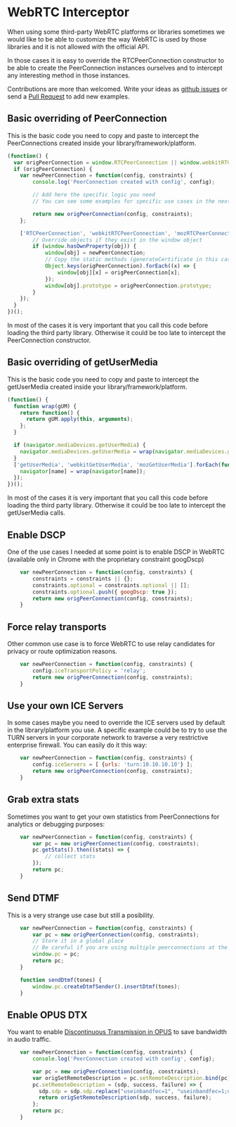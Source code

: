 # WebRTC Interceptor

When using some third-party WebRTC platforms or libraries sometimes we would like
to be able to customize the way WebRTC is used by those libraries and it is not
allowed with the official API.

In those cases it is easy to override the RTCPeerConnection constructor to be able
to create the PeerConnection instances ourselves and to intercept any interesting
method in those instances.

Contributions are more than welcomed. Write your ideas as
[github issues](https://github.com/ggarber/webrtc-intercept/issues)
or send a [Pull Request](https://github.com/ggarber/webrtc-intercept/pulls) to add new examples.

## Basic overriding of PeerConnection

This is the basic code you  need to copy and paste to intercept the PeerConnections
created inside your library/framework/platform.

```javascript
(function() {
  var origPeerConnection = window.RTCPeerConnection || window.webkitRTCPeerConnection || window.mozRTCPeerConnection;
  if (origPeerConnection) {
    var newPeerConnection = function(config, constraints) {
        console.log('PeerConnection created with config', config);

        // Add here the specific logic you need
        // You can see some examples for specific use cases in the next sections of this document

        return new origPeerConnection(config, constraints);
    };

    ['RTCPeerConnection', 'webkitRTCPeerConnection', 'mozRTCPeerConnection'].forEach(function(obj) {
        // Override objects if they exist in the window object
        if (window.hasOwnProperty(obj)) {
            window[obj] = newPeerConnection;
            // Copy the static methods (generateCertificate in this case)
            Object.keys(origPeerConnection).forEach((x) => {
                window[obj][x] = origPeerConnection[x];
            });
            window[obj].prototype = origPeerConnection.prototype;
        }
    });
  }
})();
```

In most of the cases it is very important that you call this code before loading the third party library.
Otherwise it could be too late to intercept the PeerConnection constructor.

## Basic overriding of getUserMedia

This is the basic code you  need to copy and paste to intercept the getUserMedia
created inside your library/framework/platform.

```javascript
(function() {
  function wrap(gUM) {
    return function() {
      return gUM.apply(this, arguments);
    };
  }

  if (navigator.mediaDevices.getUserMedia) {
    navigator.mediaDevices.getUserMedia = wrap(navigator.mediaDevices.getUserMedia); 
  }
  ['getUserMedia', 'webkitGetUserMedia', 'mozGetUserMedia'].forEach(function(name) {
    navigator[name] = wrap(navigator[name]);
  });
})();
```

In most of the cases it is very important that you call this code before loading the third party library.
Otherwise it could be too late to intercept the getUserMedia calls.

## Enable DSCP

One of the use cases I needed at some point is to enable DSCP in WebRTC (available
only in Chrome with the proprietary constraint googDscp)

```javascript
    var newPeerConnection = function(config, constraints) {
        constraints = constraints || {};
        constraints.optional = constraints.optional || [];
        constraints.optional.push({ googDscp: true });
        return new origPeerConnection(config, constraints);
    }
```

## Force relay transports

Other common use case is to force WebRTC to use relay candidates for privacy or route optimization reasons.

```javascript
    var newPeerConnection = function(config, constraints) {
        config.iceTransportPolicy = 'relay';
        return new origPeerConnection(config, constraints);
    }
```

## Use your own ICE Servers

In some cases maybe you need to override the ICE servers used by default
in the library/platform you use. A specific example could be to try to use
the TURN servers in your corporate network to traverse a very restrictive
enterprise firewall. You can easily do it this way:

```javascript
    var newPeerConnection = function(config, constraints) {
        config.iceServers = [ {urls: 'turn:10.10.10.10'} ];
        return new origPeerConnection(config, constraints);
    }
```

## Grab extra stats

Sometimes you want to get your own statistics from PeerConnections for analytics or debugging purposes:

```javascript
    var newPeerConnection = function(config, constraints) {
        var pc = new origPeerConnection(config, constraints);
        pc.getStats().then((stats) => {
            // collect stats
        });
        return pc;
    }
```

## Send DTMF

This is a very strange use case but still a posibility.

```javascript
    var newPeerConnection = function(config, constraints) {
        var pc = new origPeerConnection(config, constraints);
        // Store it in a global place
        // Be careful if you are using multiple peerconnections at the same time
        window.pc = pc;
        return pc;
    }

    function sendDtmf(tones) {
        window.pc.createDtmfSender().insertDtmf(tones);
    }
```

## Enable OPUS DTX

You want to enable [Discontinuous Transmission in OPUS](https://tools.ietf.org/html/rfc6716#section-2.1.9)
to save bandwidth in audio traffic.

```javascript
    var newPeerConnection = function(config, constraints) {
        console.log('PeerConnection created with config', config);

        var pc = new origPeerConnection(config, constraints);
        var origSetRemoteDescription = pc.setRemoteDescription.bind(pc);
        pc.setRemoteDescription = (sdp, success, failure) => {
          sdp.sdp = sdp.sdp.replace("useinbandfec=1", "useinbandfec=1;usedtx=1");
          return origSetRemoteDescription(sdp, success, failure);
        };
        return pc;
    }
```
